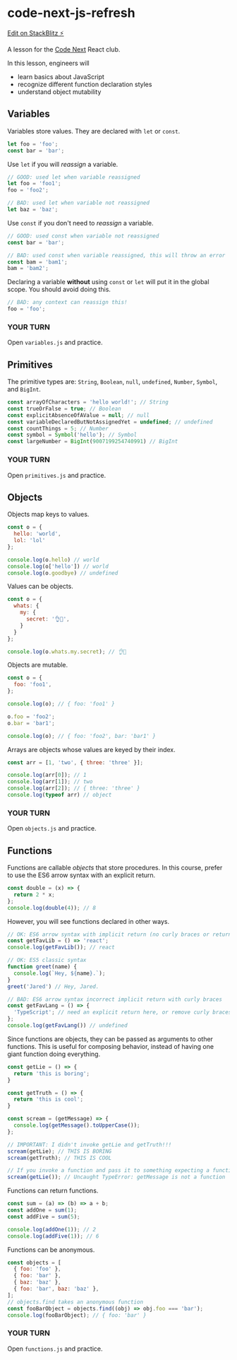 # code-next-js-refresh

[Edit on StackBlitz ⚡️](https://stackblitz.com/edit/code-next-js-refresh)

A lesson for the [Code Next](https://codenext.withgoogle.com/) React club.

In this lesson, engineers will

- learn basics about JavaScript
- recognize different function declaration styles
- understand object mutability

## Variables

Variables store values. They are declared with `let` or `const`.

```js
let foo = 'foo';
const bar = 'bar';
```

Use `let` if you will _reassign_ a variable.

```js
// GOOD: used let when variable reassigned
let foo = 'foo1';
foo = 'foo2';

// BAD: used let when variable not reassigned
let baz = 'baz';
```

Use `const` if you don't need to _reassign_ a variable.

```js
// GOOD: used const when variable not reassigned
const bar = 'bar';

// BAD: used const when variable reassigned, this will throw an error
const bam = 'bam1';
bam = 'bam2';
```

Declaring a variable **without** using `const` or `let` will put it in the global scope. You should avoid doing this.

```js
// BAD: any context can reassign this!
foo = 'foo';
```

### YOUR TURN

Open `variables.js` and practice.

## Primitives

The primitive types are: `String`, `Boolean`, `null`, `undefined`, `Number`, `Symbol`, and `BigInt`.

```js
const arrayOfCharacters = 'hello world!'; // String
const trueOrFalse = true; // Boolean
const explicitAbsenceOfAValue = null; // null
const variableDeclaredButNotAssignedYet = undefined; // undefined
const countThings = 5; // Number
const symbol = Symbol('hello'); // Symbol
const largeNumber = BigInt(9007199254740991) // BigInt
```

### YOUR TURN

Open `primitives.js` and practice.

## Objects

Objects map keys to values.

```js
const o = {
  hello: 'world',
  lol: 'lol'
};

console.log(o.hello) // world
console.log(o['hello']) // world
console.log(o.goodbye) // undefined
```

Values can be objects.

```js
const o = {
  whats: {
    my: {
      secret: '👌👖',
    }
  }
};

console.log(o.whats.my.secret); // 👌👖
```

Objects are mutable.

```js
const o = {
  foo: 'foo1',
};

console.log(o); // { foo: 'foo1' }

o.foo = 'foo2';
o.bar = 'bar1';

console.log(o); // { foo: 'foo2', bar: 'bar1' }
```

Arrays are objects whose values are keyed by their index.

```js
const arr = [1, 'two', { three: 'three' }];

console.log(arr[0]); // 1
console.log(arr[1]); // two
console.log(arr[2]); // { three: 'three' }
console.log(typeof arr) // object
```

### YOUR TURN

Open `objects.js` and practice.

## Functions

Functions are callable _objects_ that store procedures. In this course, prefer to use the ES6 arrow syntax with an explicit return.

```js
const double = (x) => {
  return 2 * x;
};
console.log(double(4)); // 8
```

However, you will see functions declared in other ways.

```js
// OK: ES6 arrow syntax with implicit return (no curly braces or return statement)
const getFavLib = () => 'react';
console.log(getFavLib()); // react

// OK: ES5 classic syntax
function greet(name) {
  console.log(`Hey, ${name}.`);
}
greet('Jared') // Hey, Jared.

// BAD: ES6 arrow syntax incorrect implicit return with curly braces
const getFavLang = () => {
  'TypeScript'; // need an explicit return here, or remove curly braces
};
console.log(getFavLang()) // undefined
```

Since functions are objects, they can be passed as arguments to other functions. This is useful for composing behavior, instead of having one giant function doing everything.

```js
const getLie = () => {
  return 'this is boring';
}

const getTruth = () => {
  return 'this is cool';
}

const scream = (getMessage) => {
  console.log(getMessage().toUpperCase());
};

// IMPORTANT: I didn't invoke getLie and getTruth!!!
scream(getLie); // THIS IS BORING
scream(getTruth); // THIS IS COOL

// If you invoke a function and pass it to something expecting a function, you will get an error, because it is whatever the function evaluates to!
scream(getLie()); // Uncaught TypeError: getMessage is not a function
```

Functions can return functions.

```js
const sum = (a) => (b) => a + b;
const addOne = sum(1);
const addFive = sum(5);

console.log(addOne(1)); // 2
console.log(addFive(1)); // 6
```

Functions can be anonymous.

```js
const objects = [
  { foo: 'foo' },
  { foo: 'bar' },
  { baz: 'baz' },
  { foo: 'bar', baz: 'baz' },
];
// objects.find takes an anonymous function
const fooBarObject = objects.find((obj) => obj.foo === 'bar');
console.log(fooBarObject); // { foo: 'bar' }
```

### YOUR TURN

Open `functions.js` and practice.
